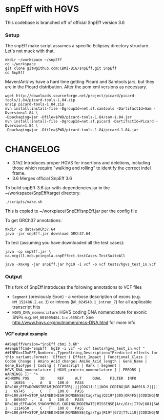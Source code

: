 snpEff with HGVS
=================

This codebase is branched off of official SnpEff version 3.6

### Setup ###

The snpEff make script assumes a specific Eclipsey directory structure. Let's not muck with that.

```
mkdir ~/workspace ~/snpEff
cd ~/workspace
git clone git@github.com:CBMi-BiG/snpEff.git SnpEff
cd SnpEff
```

Maven/Ant/Ivy have a hard time getting Picard and Samtools jars, but they are in the Picard distribution. Alter the pom.xml versions as necessary.

```
wget http://downloads.sourceforge.net/project/picard/picard-tools/1.84/picard-tools-1.84.zip
unzip picard-tools-1.84.zip
mvn install:install-file -DgroupId=net.sf.samtools -DartifactId=Sam -Dversion=1.84 \
-Dpackaging=jar -Dfile=$PWD/picard-tools-1.84/sam-1.84.jar
mvn install:install-file -DgroupId=net.sf.picard -DartifactId=Picard -Dversion=1.84 \
-Dpackaging=jar -Dfile=$PWD/picard-tools-1.84/picard-1.84.jar
```

CHANGELOG
=========
* 3.1h2 Introduces proper HGVS for insertions and deletions, including those which require "walking and rolling" to identify the correct indel frame.
* 3.6 Merges official SnpEff 3.6

To build snpEff-3.6-jar-with-dependencies.jar in the ~/workspace/SnpEff/target directory:


```
./scripts/make.sh
```

This is copied to ~/workplace/SnpEff/snpEff.jar per the config file

To get GRCh37 annotations:
```
mkdir -p data/GRCh37.64
java -jar snpEff.jar download GRCh37.64
```

To test (assuming you have downloaded all the test cases):

```
java -cp snpEff.jar \
ca.mcgill.mcb.pcingola.snpEffect.testCases.TestSuiteAll
```


```
java -Xmx4g -jar snpEff.jar hg19 -i vcf -o vcf tests/hgvs_test_in.vcf
```
### Output ###
This fork of SnpEff introduces the following annotations to VCF files
*   `Segment` (previously Exon) - a verbose description of  exons (e.g. `NM_152486.2.ex.3`) or introns (`NR_024540.1_intron_7`) for all applicable transcript hits
*   `HGVS_DNA_nomenclature` HGVS coding DNA nomenclature for exonic SNPs e.g. `NM_001005484.1:c.655C>T`. See http://www.hgvs.org/mutnomen/recs-DNA.html for more info.

#### VCF output example ####
```
##SnpEffVersion="SnpEff_cbmi 3.6h"
##SnpEffCmd="SnpEff  hg19 -i vcf -o vcf tests/hgvs_test_in.vcf "
##INFO=<ID=EFF,Number=.,Type=String,Description="Predicted effects for this variant.Format: 'Effect ( Effect_Impact | Functional_Class | Codon_Change | Amino_Acid_change| Amino_Acid_length | Gene_Name | Gene_BioType | Coding | Transcript | Rank | Segment | HGVS_DNA_nomenclature | HGVS_protein_nomenclature [ | ERRORS | WARNINGS ])' ">
#CHROME POS     ID      REF     ALT     QUAL    FILTER  INFO
1	16856	.	A	G	100.0	PASS	DP=100;EFF=DOWNSTREAM(MODIFIER|||||DDX11L1||NON_CODING|NR_046018.2||||),INTRON(MODIFIER|||||WASH7P||NON_CODING|NR_024540.1|7|NR_024540.1_intron_7||),SPLICE_SITE_DONOR(HIGH|||||WASH7P||NON_CODING|NR_024540.1|7|NR_024540.1.ex.5||)
1	69745	.	C	T	100.0	PASS	DP=100;EFF=STOP_GAINED(HIGH|NONSENSE|Cag/Tag|Q219*|305|OR4F5||CODING|NM_001005484.1|1|NM_001005484.1.ex.1|NM_001005484.1:c.655C>T|p.Q219*)
1	865697	.	A	G	100.0	PASS	DP=100;EFF=NON_SYNONYMOUS_CODING(MODERATE|MISSENSE|Atc/Gtc|I79V|681|SAMD11||CODING|NM_152486.2|3|NM_152486.2.ex.3|NM_152486.2:c.235A>G|p.I79V)
1	1114650	.	C	T	100.0	PASS	DP=100;EFF=STOP_GAINED(HIGH|NONSENSE|Cga/Tga|R19*|673|TTLL10||CODING|NM_001130045.1|4|NM_001130045.1.ex.4|NM_001130045.1:c.55C>T|p.R19*),UPSTREAM(MODIFIER||||404|TTLL10||CODING|NM_153254.2||||)
```
